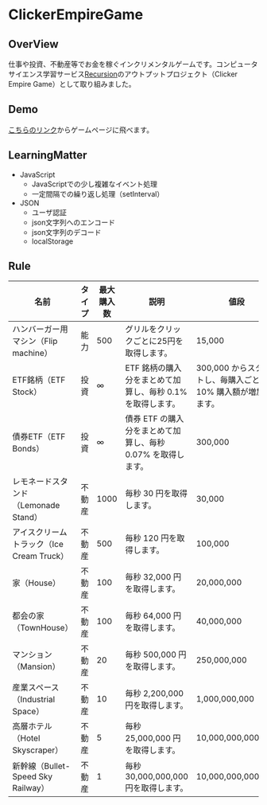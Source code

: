 # ClickerEmpireGame

## OverView
仕事や投資、不動産等でお金を稼ぐインクリメンタルゲームです。コンピュータサイエンス学習サービス[Recursion](https://recursionist.io/)のアウトプットプロジェクト（Clicker Empire Game）として取り組みました。

## Demo
[こちらのリンク](https://suuu0122.github.io/ClickerEmpireGame/)からゲームページに飛べます。

## LearningMatter
* JavaScript
	* JavaScriptでの少し複雑なイベント処理
	* 一定間隔での繰り返し処理（setInterval）
* JSON
	* ユーザ認証
	* json文字列へのエンコード
	* json文字列のデコード
	* localStorage

## Rule
| 名前                                   | タイプ | 最大購入数 | 説明                           | 値段
|---------------------------------------|-------|------|------------------------------------|-------|
| ハンバーガー用マシン（Flip machine）      | 能力   | 500  | グリルをクリックごとに25円を取得します。 | 15,000 |
| ETF銘柄（ETF Stock）                   | 投資   | ∞    | 	ETF 銘柄の購入分をまとめて加算し、毎秒 0.1% を取得します。 | 300,000 からスタートし、毎購入ごとに 10% 購入額が増加します。
| 債券ETF（ETF Bonds）                   | 投資   | ∞    | 債券 ETF の購入分をまとめて加算し、毎秒 0.07% を取得します。 | 300,000
| レモネードスタンド（Lemonade Stand）     | 不動産 | 1000 | 毎秒 30 円を取得します。               | 30,000 |
| アイスクリームトラック（Ice Cream Truck） | 不動産 | 500  | 毎秒 120 円を取得します。              | 100,000 |
| 家（House）                            | 不動産 | 100  | 毎秒 32,000 円を取得します。           | 20,000,000 |
| 都会の家（TownHouse）                   | 不動産 | 100  | 毎秒 64,000 円を取得します。           | 40,000,000 |
| マンション（Mansion）                   | 不動産 | 20   | 毎秒 500,000 円を取得します。          | 250,000,000 |
| 産業スペース（Industrial Space）         | 不動産 | 10   | 毎秒 2,200,000 円を取得します。        | 1,000,000,000 |
| 高層ホテル（Hotel Skyscraper）          | 不動産 | 5    | 毎秒 25,000,000 円を取得します。        | 10,000,000,000 |
| 新幹線（Bullet-Speed Sky Railway）      | 不動産 | 1    | 毎秒 30,000,000,000 円を取得します。        | 10,000,000,000,000 |
